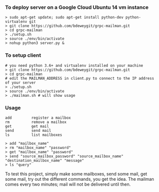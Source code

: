 ### To deploy server on a Google Cloud Ubuntu 14 vm instance

```
> sudo apt-get update; sudo apt-get install python-dev python-virtualenv git
> git clone https://github.com/bdeweygit/grpc-mailman.git
> cd grpc-mailman
> ./setup.sh
> source ./env/bin/activate
> nohup python3 server.py &
```

### To setup client

```
# you need python 3.6+ and virtualenv installed on your machine
> git clone https://github.com/bdeweygit/grpc-mailman.git
> cd grpc-mailman
# edit the MAILMAN_ADDRESS in client.py to connect to the IP address of your server
> ./setup.sh
> source ./env/bin/activate
> ./mailman.sh # will show usage
```

### Usage
```
add         register a mailbox
rm          remove a mailbox
get         get mail
send        send mail
ls          list mailboxes

> add "mailbox_name"
> rm "mailbox_name" "password"
> get "mailbox_name" "password"
> send "source_mailbox_password" "source_mailbox_name" "destination_mailbox_name" "message"
> ls "query"
```

To test this project, simply make some mailboxes, send some mail, get some mail, try out the different commands, you get the idea. The mailman comes every two minutes; mail will not be delivered until then.
